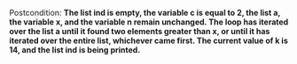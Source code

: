 Postcondition: **The list ind is empty, the variable c is equal to 2, the list a, the variable x, and the variable n remain unchanged. The loop has iterated over the list a until it found two elements greater than x, or until it has iterated over the entire list, whichever came first. The current value of k is 14, and the list ind is being printed.**